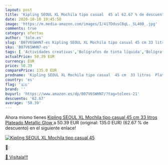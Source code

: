```yaml
---
layout: post
title: 'Kipling SEOUL XL Mochila tipo casual  45 al 62.67 % de descuento'
date: 2020-10-10 19:45:58
image: 'https://m.media-amazon.com/images/I/417DdusC0qL._SL400_.jpg'
comments: true
category: ofertas
author: 'tole.es'
slug: 'B07V6SWHN7-es Kipling SEOUL XL Mochila tipo casual 45 cm 33 litros...'
sku: 'B07V6SWHN7-es'
tags: [ 'Actividades creativas','Bolígrafos de tinta líquida','Bolígrafos y recambios','Bolígrafos, lápices y útiles de escritura','Juguetes','Juguetes y juegos','Material de educación infantil','Material de escritura y dibujo para niños','Material escolar y educativo','Mosaicos para niños','Oficina y papelería','Pinturas','Rotuladores de colores para niños','Témperas y pinturas para murales','mochila', ]
actualPrice: 50.39 EUR
currency: EUR
price: 50.39
comparePrice: 135.0 EUR
prodname: 'Kipling SEOUL XL Mochila tipo casual  45 cm  33 litros  Plateado  Metallic Glow '
country: 'es'
flag: '🇪🇸'
brand: ''
buyurl: 'https://www.amazon.es/dp/B07V6SWHN7/?tag=tolees-21'
descuento: '62.67'
average: '50.39'
---
```


Ahora mismo tienes [Kipling SEOUL XL Mochila tipo casual  45 cm  33 litros  Plateado  Metallic Glow ](https://www.amazon.es/dp/B07V6SWHN7/?tag=tolees-21) a 50.39 EUR (original: 135.0 EUR) (62.67 %  de descuento) en el siguiente enlace!

[![Kipling SEOUL XL Mochila tipo casual  45](https://m.media-amazon.com/images/I/417DdusC0qL._SL400_.jpg)](https://www.amazon.es/dp/B07V6SWHN7/?tag=tolees-21)

🔎:


[🛒 Visítala!!!](https://www.amazon.es/dp/B07V6SWHN7/?tag=tolees-21)

